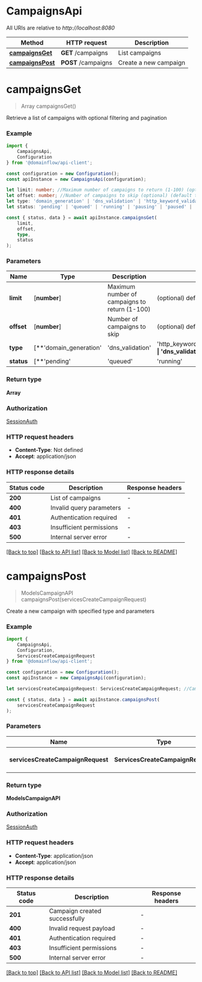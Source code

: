 # CampaignsApi

All URIs are relative to *http://localhost:8080*

|Method | HTTP request | Description|
|------------- | ------------- | -------------|
|[**campaignsGet**](#campaignsget) | **GET** /campaigns | List campaigns|
|[**campaignsPost**](#campaignspost) | **POST** /campaigns | Create a new campaign|

# **campaignsGet**
> Array<ModelsCampaignAPI> campaignsGet()

Retrieve a list of campaigns with optional filtering and pagination

### Example

```typescript
import {
    CampaignsApi,
    Configuration
} from '@domainflow/api-client';

const configuration = new Configuration();
const apiInstance = new CampaignsApi(configuration);

let limit: number; //Maximum number of campaigns to return (1-100) (optional) (default to 20)
let offset: number; //Number of campaigns to skip (optional) (default to 0)
let type: 'domain_generation' | 'dns_validation' | 'http_keyword_validation'; //Filter by campaign type (optional) (default to undefined)
let status: 'pending' | 'queued' | 'running' | 'pausing' | 'paused' | 'completed' | 'failed' | 'archived' | 'cancelled'; //Filter by campaign status (optional) (default to undefined)

const { status, data } = await apiInstance.campaignsGet(
    limit,
    offset,
    type,
    status
);
```

### Parameters

|Name | Type | Description  | Notes|
|------------- | ------------- | ------------- | -------------|
| **limit** | [**number**] | Maximum number of campaigns to return (1-100) | (optional) defaults to 20|
| **offset** | [**number**] | Number of campaigns to skip | (optional) defaults to 0|
| **type** | [**&#39;domain_generation&#39; | &#39;dns_validation&#39; | &#39;http_keyword_validation&#39;**]**Array<&#39;domain_generation&#39; &#124; &#39;dns_validation&#39; &#124; &#39;http_keyword_validation&#39;>** | Filter by campaign type | (optional) defaults to undefined|
| **status** | [**&#39;pending&#39; | &#39;queued&#39; | &#39;running&#39; | &#39;pausing&#39; | &#39;paused&#39; | &#39;completed&#39; | &#39;failed&#39; | &#39;archived&#39; | &#39;cancelled&#39;**]**Array<&#39;pending&#39; &#124; &#39;queued&#39; &#124; &#39;running&#39; &#124; &#39;pausing&#39; &#124; &#39;paused&#39; &#124; &#39;completed&#39; &#124; &#39;failed&#39; &#124; &#39;archived&#39; &#124; &#39;cancelled&#39;>** | Filter by campaign status | (optional) defaults to undefined|


### Return type

**Array<ModelsCampaignAPI>**

### Authorization

[SessionAuth](../README.md#SessionAuth)

### HTTP request headers

 - **Content-Type**: Not defined
 - **Accept**: application/json


### HTTP response details
| Status code | Description | Response headers |
|-------------|-------------|------------------|
|**200** | List of campaigns |  -  |
|**400** | Invalid query parameters |  -  |
|**401** | Authentication required |  -  |
|**403** | Insufficient permissions |  -  |
|**500** | Internal server error |  -  |

[[Back to top]](#) [[Back to API list]](../README.md#documentation-for-api-endpoints) [[Back to Model list]](../README.md#documentation-for-models) [[Back to README]](../README.md)

# **campaignsPost**
> ModelsCampaignAPI campaignsPost(servicesCreateCampaignRequest)

Create a new campaign with specified type and parameters

### Example

```typescript
import {
    CampaignsApi,
    Configuration,
    ServicesCreateCampaignRequest
} from '@domainflow/api-client';

const configuration = new Configuration();
const apiInstance = new CampaignsApi(configuration);

let servicesCreateCampaignRequest: ServicesCreateCampaignRequest; //Campaign creation request

const { status, data } = await apiInstance.campaignsPost(
    servicesCreateCampaignRequest
);
```

### Parameters

|Name | Type | Description  | Notes|
|------------- | ------------- | ------------- | -------------|
| **servicesCreateCampaignRequest** | **ServicesCreateCampaignRequest**| Campaign creation request | |


### Return type

**ModelsCampaignAPI**

### Authorization

[SessionAuth](../README.md#SessionAuth)

### HTTP request headers

 - **Content-Type**: application/json
 - **Accept**: application/json


### HTTP response details
| Status code | Description | Response headers |
|-------------|-------------|------------------|
|**201** | Campaign created successfully |  -  |
|**400** | Invalid request payload |  -  |
|**401** | Authentication required |  -  |
|**403** | Insufficient permissions |  -  |
|**500** | Internal server error |  -  |

[[Back to top]](#) [[Back to API list]](../README.md#documentation-for-api-endpoints) [[Back to Model list]](../README.md#documentation-for-models) [[Back to README]](../README.md)

